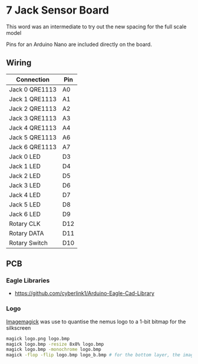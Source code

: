 # 7 Jack Sensor Board

This word was an intermediate to try out the new spacing for the full scale model

Pins for an Arduino Nano are included directly on the board.

## Wiring

|   Connection   | Pin |
| -------------- | --- |
| Jack 0 QRE1113 | A0  |
| Jack 1 QRE1113 | A1  |
| Jack 2 QRE1113 | A2  |
| Jack 3 QRE1113 | A3  |
| Jack 4 QRE1113 | A4  |
| Jack 5 QRE1113 | A6  |
| Jack 6 QRE1113 | A7  |
| Jack 0 LED     | D3  |
| Jack 1 LED     | D4  |
| Jack 2 LED     | D5  |
| Jack 3 LED     | D6  |
| Jack 4 LED     | D7  |
| Jack 5 LED     | D8  |
| Jack 6 LED     | D9  |
| Rotary CLK     | D12 |
| Rotary DATA    | D11 |
| Rotary Switch  | D10 |

## PCB

### Eagle Libraries

- https://github.com/cyberlink1/Arduino-Eagle-Cad-Library

### Logo

[Imagemagick](https://imagemagick.org) was use to quantise the nemus logo to a 1-bit bitmap for the silkscreen

```sh
magick logo.png logo.bmp
magick logo.bmp -resize 8x8% logo.bmp
magick logo.bmp -monochrome logo.bmp
magick -flop -flip logo.bmp logo_b.bmp # for the bottom layer, the image is reversed
```